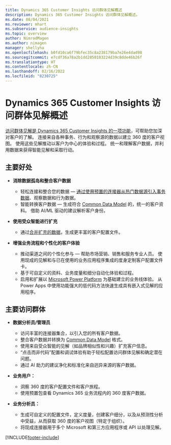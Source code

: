 ```yaml
---
title: Dynamics 365 Customer Insights 访问群体见解概述
description: Dynamics 365 Customer Insights 访问群体见解概述。
ms.date: 08/04/2021
ms.reviewer: mhart
ms.subservice: audience-insights
ms.topic: overview
author: NimrodMagen
ms.author: nimagen
manager: shellyha
ms.openlocfilehash: b0fd10ca6f79bfec35c8a238179ba7e26e4dad98
ms.sourcegitcommit: e7cdf36a78a2b1dd2850183224d39c8dde46b26f
ms.translationtype: HT
ms.contentlocale: zh-CN
ms.lasthandoff: 02/16/2022
ms.locfileid: "8230725"
---
```

# <a name="audience-insights-for-dynamics-365-customer-insights-overview"></a>Dynamics 365 Customer Insights 访问群体见解概述

[访问群体见解是 Dynamics 365 Customer Insights 的一项功能](https://dynamics.microsoft.com/ai/customer-insights/audience-insights-capability/)，可帮助您加深对客户的了解。 连接来自各种事务、行为和观察源的数据以建立 360 度的客户视图。 使用这些见解推动以客户为中心的体验和过程。 统一和理解客户数据，并利用数据来获得智能见解和采取行动。

## <a name="main-benefits"></a>主要好处 

- **消除数据孤岛和整合客户数据**

  - 轻松连接和整合您的数据 — [通过使用预置的连接器从热门数据源引入事务数据](data-sources.md)、观察数据和行为数据。
  - 智能转换客户数据 — 生成符合 [Common Data Model](/common-data-model/) 的，统一的客户资料。 借助 AI/ML 驱动的建议解析客户身份。

- **使用受众智能进行扩充**

  - 通过[合并扩充的数据](enrichment-hub.md)，生成更丰富的客户配置文件。  

- **增强业务流程和个性化的客户体验**

  - 推动渠道之间的个性化参与 — 帮助市场营销、销售和服务专业人员。 使用现成的见解和与已在使用的业务应用程序集成的度身定制客户配置文件卡。
  - 基于可自定义的资料、业务度量和细分自动化体验和过程。
  - 启用和扩展以 [Microsoft Power Platform](https://powerplatform.microsoft.com/) 为基础建立的业务线体验。 从 Power Apps 中使用功能强大的低代码方法快速生成具有嵌入式见解的应用程序。  

## <a name="key-audiences"></a>主要访问群体

- **数据分析员/管理员**

  - 访问丰富的连接器集合，以引入您的所有客户数据。
  - 整合客户数据并转换为 [Common Data Model](/common-data-model/) 格式。
  - 使用来自受众智能的见解（如品牌相似性和兴趣）扩充客户信息。
  - “点击而非代码”配置和调试体验有助于轻松配置访问群体见解和确定潜在问题。
  - 通过 AI 助力的建议净化和标准化来自迥异来源的客户数据。  

- **业务用户：**

  - 洞察 360 度的客户配置文件和客户旅程。
  - 使用预置包查看 Dynamics 365 业务流程内的 360 度客户数据。

- **业务分析员：**

  - 生成可自定义的配置文件，定义度量，创建客户细分，以及从预测性分析中受益，从而获取 360 度的客户视图（特定于组织）。  
  - 将现成连接器用于多个 Microsoft 和第三方应用程序或 API 以处理见解。

[!INCLUDE[footer-include](../includes/footer-banner.md)]